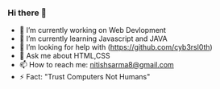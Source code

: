 ### Hi there 👋

- 🔭 I’m currently working on Web Devlopment
- 🌱 I’m currently learning Javascript and JAVA
- 🤔 I’m looking for help with (https://github.com/cyb3rsl0th)
- 💬 Ask me about HTML,CSS
- 📫 How to reach me: nitishsarma8@gmail.com
- ⚡ Fact: "Trust Computers Not Humans"
